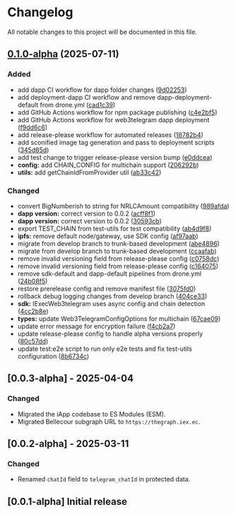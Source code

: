 # Changelog

All notable changes to this project will be documented in this file.

## [0.1.0-alpha](https://github.com/iExecBlockchainComputing/web3telegram-sdk/compare/web3telegram-v0.0.3-alpha...web3telegram-v0.1.0-alpha) (2025-07-11)


### Added

* add dapp CI workflow for dapp folder changes ([9d02253](https://github.com/iExecBlockchainComputing/web3telegram-sdk/commit/9d02253d3df2b899335e87b97c93da48b9a81f40))
* add deployment-dapp CI workflow and remove dapp-deployment-default from drone.yml ([cad1c39](https://github.com/iExecBlockchainComputing/web3telegram-sdk/commit/cad1c3960524d9e1db87de0ef3254cb88fe152e9))
* add GitHub Actions workflow for npm package publishing ([c4e2bf5](https://github.com/iExecBlockchainComputing/web3telegram-sdk/commit/c4e2bf571d9301040a7599843e5e7d71cb3199bc))
* add GitHub Actions workflow for web3telegram dapp deployment ([f9dd6c6](https://github.com/iExecBlockchainComputing/web3telegram-sdk/commit/f9dd6c6d20cac67f15f55f4cd4ec689ce2612d1e))
* add release-please workflow for automated releases ([18782b4](https://github.com/iExecBlockchainComputing/web3telegram-sdk/commit/18782b44d70cde0616c81ddd6ea05e87624f39b5))
* add sconified image tag generation and pass to deployment scripts ([345d85d](https://github.com/iExecBlockchainComputing/web3telegram-sdk/commit/345d85d5d71a9c856ca4b713024d024c22c5ccb3))
* add test change to trigger release-please version bump ([e0ddcea](https://github.com/iExecBlockchainComputing/web3telegram-sdk/commit/e0ddceab63360eed7394c49a98d942a634fc379a))
* **config:** add CHAIN_CONFIG for multichain support ([206292b](https://github.com/iExecBlockchainComputing/web3telegram-sdk/commit/206292b17d0c0e20eff18a11ad1abaf6e3e3b48d))
* **utils:** add getChainIdFromProvider util ([ab33c42](https://github.com/iExecBlockchainComputing/web3telegram-sdk/commit/ab33c4259be46c3af4c4adc79d59e2cd3cd6d131))


### Changed

* convert BigNumberish to string for NRLCAmount compatibility ([989afda](https://github.com/iExecBlockchainComputing/web3telegram-sdk/commit/989afda36c838c836ecf9a4ccc6afd96b28da340))
* **dapp version:** correct version to 0.0.2 ([acff8f1](https://github.com/iExecBlockchainComputing/web3telegram-sdk/commit/acff8f1b37d2faef7c52a6ee9027dc0014030a38))
* **dapp version:** correct version to 0.0.2 ([30593cb](https://github.com/iExecBlockchainComputing/web3telegram-sdk/commit/30593cb943f11f864a58bea03ec181b9fa2ad4b2))
* export TEST_CHAIN from test-utils for test compatibility ([ab4d9f8](https://github.com/iExecBlockchainComputing/web3telegram-sdk/commit/ab4d9f8b9264ca03280ce248d353946ed6f215cf))
* **ipfs:** remove default node/gateway, use SDK config ([af97aab](https://github.com/iExecBlockchainComputing/web3telegram-sdk/commit/af97aab4f212e86380114e596d5852a71527c361))
* migrate from develop branch to trunk-based development ([abe4896](https://github.com/iExecBlockchainComputing/web3telegram-sdk/commit/abe4896715eb5b14aa0aa462031980c95a94e8cb))
* migrate from develop branch to trunk-based development ([ccaafab](https://github.com/iExecBlockchainComputing/web3telegram-sdk/commit/ccaafab2d8c4266293ab9635e75a01ac5e502cef))
* remove invalid versioning field from release-please config ([c0758dc](https://github.com/iExecBlockchainComputing/web3telegram-sdk/commit/c0758dc65481ed77fd672bd9a22519bd411d93b8))
* remove invalid versioning field from release-please config ([c164075](https://github.com/iExecBlockchainComputing/web3telegram-sdk/commit/c164075e42b678b44137ec006ab1039fa182b9f3))
* remove sdk-default and dapp-default pipelines from drone.yml ([24b08f5](https://github.com/iExecBlockchainComputing/web3telegram-sdk/commit/24b08f5451aca3d09d037fe709cefadee169629a))
* restore prerelease config and remove manifest file ([3075fd0](https://github.com/iExecBlockchainComputing/web3telegram-sdk/commit/3075fd0888c29fe8e04af97fdd18bd05be0e2b1b))
* rollback debug logging changes from develop branch ([404ce33](https://github.com/iExecBlockchainComputing/web3telegram-sdk/commit/404ce33e7d0705c274155813951284cd1830a3d2))
* **sdk:** IExecWeb3telegram uses async config and chain detection ([4cc2b8e](https://github.com/iExecBlockchainComputing/web3telegram-sdk/commit/4cc2b8e10877f5602bf12f9792caa754729c6373))
* **types:** update Web3TelegramConfigOptions for multichain ([67cae09](https://github.com/iExecBlockchainComputing/web3telegram-sdk/commit/67cae0990fb7c09447cbd4f4ed68ce58e9e04409))
* update error message for encryption failure ([f4cb2a7](https://github.com/iExecBlockchainComputing/web3telegram-sdk/commit/f4cb2a7001399e81bfa2d77b1b1670273920a9dc))
* update release-please config to handle alpha versions properly ([80c57dd](https://github.com/iExecBlockchainComputing/web3telegram-sdk/commit/80c57dd861ef6c236351c162f20dfc8562d69edb))
* update test:e2e script to run only e2e tests and fix test-utils configuration ([8b6734c](https://github.com/iExecBlockchainComputing/web3telegram-sdk/commit/8b6734c19af5eb2f67a58bc4ee3e4378d93a3cfc))

## [0.0.3-alpha] - 2025-04-04

### Changed

- Migrated the iApp codebase to ES Modules (ESM).
- Migrated Bellecour subgraph URL to `https://thegraph.iex.ec`.

## [0.0.2-alpha] - 2025-03-11

### Changed

- Renamed `chatId` field to `telegram_chatId` in protected data.

## [0.0.1-alpha] Initial release
